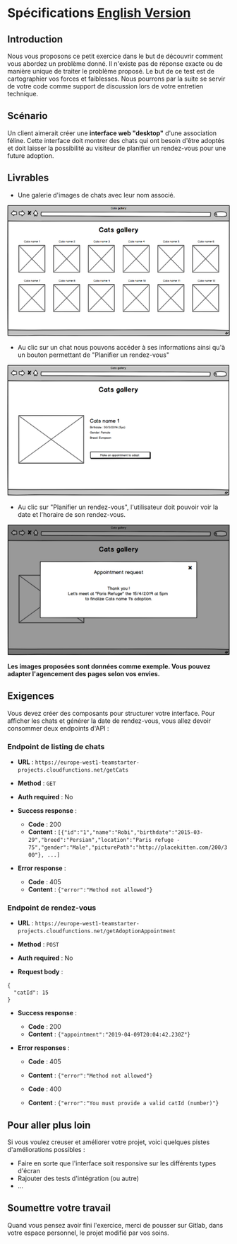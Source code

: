 # Spécifications <a href="./SPECIFICATIONS.en.md">English Version</a>

## Introduction

Nous vous proposons ce petit exercice dans le but de découvrir comment vous abordez un problème donné. Il n'existe pas de réponse exacte ou de manière unique de traiter le problème proposé. Le but de ce test est de cartographier vos forces et faiblesses. Nous pourrons par la suite se servir de votre code comme support de discussion lors de votre entretien technique.

## Scénario

Un client aimerait créer une **interface web "desktop"** d'une association féline. Cette interface doit montrer des chats qui ont besoin d'être adoptés et doit laisser la possibilité au visiteur de planifier un rendez-vous pour une future adoption.

## Livrables

- Une galerie d'images de chats avec leur nom associé.

![Step 1](./step1.png "Galerie de chats")

- Au clic sur un chat nous pouvons accéder à ses informations ainsi qu'à un bouton permettant de "Planifier un rendez-vous"

![Step 2](./step2.png "Détails du chat")

- Au clic sur "Planifier un rendez-vous", l'utilisateur doit pouvoir voir la date et l'horaire de son rendez-vous.

![Step 3](./step3.png "Appointment confirmation")

**Les images proposées sont données comme exemple. Vous pouvez adapter l'agencement des pages selon vos envies.**

## Exigences

Vous devez créer des composants pour structurer votre interface. Pour afficher les chats et générer la date de rendez-vous, vous allez devoir consommer deux endpoints d'API :

### Endpoint de listing de chats

- **URL** : `https://europe-west1-teamstarter-projects.cloudfunctions.net/getCats`

- **Method** : `GET`

- **Auth required** : No

- **Success response** :

  - **Code** : 200
  - **Content** : `[{"id":"1","name":"Robi","birthdate":"2015-03-29","breed":"Persian","location":"Paris refuge - 75","gender":"Male","picturePath":"http://placekitten.com/200/300"}, ...]`

- **Error response** :
  - **Code** : 405
  - **Content** : `{"error":"Method not allowed"}`

### Endpoint de rendez-vous

- **URL** : `https://europe-west1-teamstarter-projects.cloudfunctions.net/getAdoptionAppointment`

- **Method** : `POST`

- **Auth required** : No

- **Request body** :

```
{
  "catId": 15
}
```

- **Success response** :

  - **Code** : 200
  - **Content** : `{"appointment":"2019-04-09T20:04:42.230Z"}`

- **Error responses** :

  - **Code** : 405
  - **Content** : `{"error":"Method not allowed"}`

  - **Code** : 400
  - **Content** : `{"error":"You must provide a valid catId (number)"}`

## Pour aller plus loin

Si vous voulez creuser et améliorer votre projet, voici quelques pistes d'améliorations possibles :

- Faire en sorte que l'interface soit responsive sur les différents types d'écran
- Rajouter des tests d'intégration (ou autre)
- ...

## Soumettre votre travail

Quand vous pensez avoir fini l'exercice, merci de pousser sur Gitlab, dans votre espace personnel, le projet modifié par vos soins.
